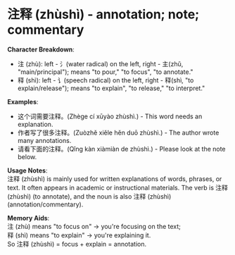# **注释 (zhùshì) - annotation; note; commentary**

**Character Breakdown**:  
- 注 (zhù): left - 氵(water radical) on the left, right - 主(zhǔ, "main/principal"); means "to pour," "to focus", "to annotate."  
- 释 (shì): left - 讠(speech radical) on the left, right - 释(shì, "to explain/release"); means "to explain", "to release," "to interpret."

**Examples**:  
- 这个词需要注释。(Zhège cí xūyào zhùshì.) - This word needs an explanation.  
- 作者写了很多注释。(Zuòzhě xiěle hěn duō zhùshì.) - The author wrote many annotations.  
- 请看下面的注释。(Qǐng kàn xiàmiàn de zhùshì.) - Please look at the note below.

**Usage Notes**:  
注释 (zhùshì) is mainly used for written explanations of words, phrases, or text. It often appears in academic or instructional materials. The verb is 注释 (zhùshì) (to annotate), and the noun is also 注释 (zhùshì) (annotation/commentary).

**Memory Aids**:  
注 (zhù) means "to focus on" → you're focusing on the text;  
释 (shì) means "to explain" → you're explaining it.  
So 注释 (zhùshì) = focus + explain = annotation.
